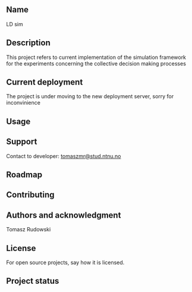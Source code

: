 ## Name
LD sim

## Description
This project refers to current implementation of the simulation framework for the experiments concerning the collective decision making processes

## Current deployment
The project is under moving to the new deployment server, sorry for inconvinience

## Usage

## Support
Contact to developer: tomaszmr@stud.ntnu.no

## Roadmap

## Contributing

## Authors and acknowledgment
Tomasz Rudowski

## License
For open source projects, say how it is licensed.

## Project status

